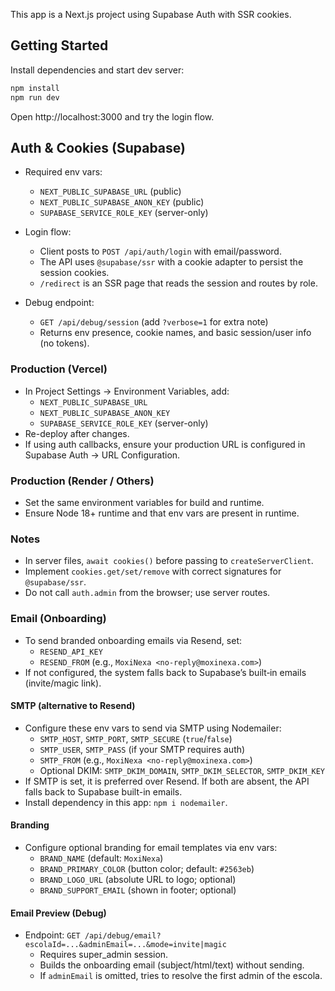 This app is a Next.js project using Supabase Auth with SSR cookies.

## Getting Started

Install dependencies and start dev server:

```bash
npm install
npm run dev
```

Open http://localhost:3000 and try the login flow.

## Auth & Cookies (Supabase)

- Required env vars:
  - `NEXT_PUBLIC_SUPABASE_URL` (public)
  - `NEXT_PUBLIC_SUPABASE_ANON_KEY` (public)
  - `SUPABASE_SERVICE_ROLE_KEY` (server-only)

- Login flow:
  - Client posts to `POST /api/auth/login` with email/password.
  - The API uses `@supabase/ssr` with a cookie adapter to persist the session cookies.
  - `/redirect` is an SSR page that reads the session and routes by role.

- Debug endpoint:
  - `GET /api/debug/session` (add `?verbose=1` for extra note)
  - Returns env presence, cookie names, and basic session/user info (no tokens).

### Production (Vercel)

- In Project Settings → Environment Variables, add:
  - `NEXT_PUBLIC_SUPABASE_URL`
  - `NEXT_PUBLIC_SUPABASE_ANON_KEY`
  - `SUPABASE_SERVICE_ROLE_KEY` (server-only)
- Re-deploy after changes.
- If using auth callbacks, ensure your production URL is configured in Supabase Auth → URL Configuration.

### Production (Render / Others)

- Set the same environment variables for build and runtime.
- Ensure Node 18+ runtime and that env vars are present in runtime.

### Notes

- In server files, `await cookies()` before passing to `createServerClient`.
- Implement `cookies.get/set/remove` with correct signatures for `@supabase/ssr`.
- Do not call `auth.admin` from the browser; use server routes.

### Email (Onboarding)

- To send branded onboarding emails via Resend, set:
  - `RESEND_API_KEY`
  - `RESEND_FROM` (e.g., `MoxiNexa <no-reply@moxinexa.com>`)
- If not configured, the system falls back to Supabase’s built‑in emails (invite/magic link).

#### SMTP (alternative to Resend)

- Configure these env vars to send via SMTP using Nodemailer:
  - `SMTP_HOST`, `SMTP_PORT`, `SMTP_SECURE` (`true`/`false`)
  - `SMTP_USER`, `SMTP_PASS` (if your SMTP requires auth)
  - `SMTP_FROM` (e.g., `MoxiNexa <no-reply@moxinexa.com>`)
  - Optional DKIM: `SMTP_DKIM_DOMAIN`, `SMTP_DKIM_SELECTOR`, `SMTP_DKIM_KEY`
- If SMTP is set, it is preferred over Resend. If both are absent, the API falls back to Supabase built-in emails.
- Install dependency in this app: `npm i nodemailer`.

#### Branding

- Configure optional branding for email templates via env vars:
  - `BRAND_NAME` (default: `MoxiNexa`)
  - `BRAND_PRIMARY_COLOR` (button color; default: `#2563eb`)
  - `BRAND_LOGO_URL` (absolute URL to logo; optional)
  - `BRAND_SUPPORT_EMAIL` (shown in footer; optional)

#### Email Preview (Debug)

- Endpoint: `GET /api/debug/email?escolaId=...&adminEmail=...&mode=invite|magic`
  - Requires super_admin session.
  - Builds the onboarding email (subject/html/text) without sending.
  - If `adminEmail` is omitted, tries to resolve the first admin of the escola.
